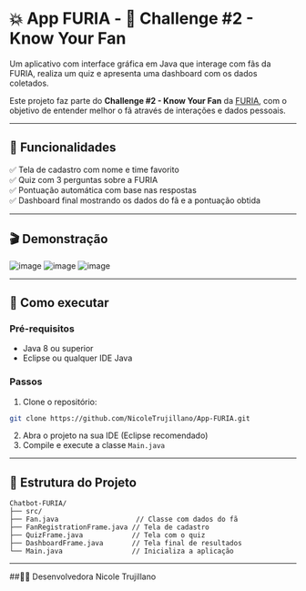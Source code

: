 # 💥 App FURIA - 🧠 Challenge #2 - Know Your Fan

Um aplicativo com interface gráfica em Java que interage com fãs da FURIA, realiza um quiz e apresenta uma dashboard com os dados coletados.

Este projeto faz parte do **Challenge #2 - Know Your Fan** da [FURIA](https://www.furia.gg/), com o objetivo de entender melhor o fã através de interações e dados pessoais.

---

## 📌 Funcionalidades

✅ Tela de cadastro com nome e time favorito  
✅ Quiz com 3 perguntas sobre a FURIA  
✅ Pontuação automática com base nas respostas  
✅ Dashboard final mostrando os dados do fã e a pontuação obtida  

---

## 🎬 Demonstração

![image](https://github.com/user-attachments/assets/477cfc21-deef-47c0-b508-0e091ba8356e)
![image](https://github.com/user-attachments/assets/ec267752-6f13-4a21-aecc-0682fb3a2639)
![image](https://github.com/user-attachments/assets/cdbeb53d-539e-4974-985a-4fe0b909df41)

---

## 🚀 Como executar

### Pré-requisitos
- Java 8 ou superior
- Eclipse ou qualquer IDE Java

### Passos
1. Clone o repositório:
```bash
git clone https://github.com/NicoleTrujillano/App-FURIA.git
```
2. Abra o projeto na sua IDE (Eclipse recomendado)
3. Compile e execute a classe `Main.java`

---

## 📂 Estrutura do Projeto
```
Chatbot-FURIA/
├── src/
├── Fan.java                   // Classe com dados do fã
├── FanRegistrationFrame.java // Tela de cadastro
├── QuizFrame.java            // Tela com o quiz
├── DashboardFrame.java       // Tela final de resultados
└── Main.java                 // Inicializa a aplicação
```

---


##👨‍💻 Desenvolvedora
Nicole Trujillano
